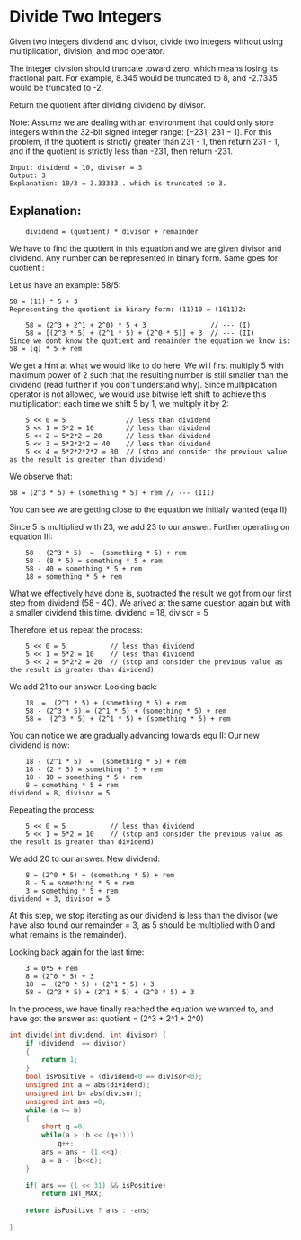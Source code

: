 # Divide Two Integers


Given two integers dividend and divisor, divide two integers without using multiplication, division, and mod operator.

The integer division should truncate toward zero, which means losing its fractional part. For example, 8.345 would be truncated to 8, and -2.7335 would be truncated to -2.

Return the quotient after dividing dividend by divisor.

Note: Assume we are dealing with an environment that could only store integers within the 32-bit signed integer range: [−231, 231 − 1]. For this problem, if the quotient is strictly greater than 231 - 1, then return 231 - 1, and if the quotient is strictly less than -231, then return -231.

```
Input: dividend = 10, divisor = 3
Output: 3
Explanation: 10/3 = 3.33333.. which is truncated to 3.
```

## Explanation:
```
	dividend = (quotient) * divisor + remainder
```

We have to find the quotient in this equation and we are given divisor and dividend.
Any number can be represented in binary form. Same goes for quotient :

Let us have an example: 58/5:
```
58 = (11) * 5 + 3
Representing the quotient in binary form: (11)10 = (1011)2:

	58 = (2^3 + 2^1 + 2^0) * 5 + 3                // --- (I)
	58 = [(2^3 * 5) + (2^1 * 5) + (2^0 * 5)] + 3  // --- (II)
Since we dont know the quotient and remainder the equation we know is:
58 = (q) * 5 + rem
```
We get a hint at what we would like to do here. We will first multiply 5 with maximum power of 2 such that the resulting number is still smaller than the dividend (read further if you don't understand why). Since multiplication operator is not allowed, we would use bitwise left shift to achieve this multiplication: each time we shift 5 by 1, we multiply it by 2:
```
	5 << 0 = 5               // less than dividend
	5 << 1 = 5*2 = 10        // less than dividend
	5 << 2 = 5*2*2 = 20      // less than dividend
	5 << 3 = 5*2*2*2 = 40    // less than dividend
	5 << 4 = 5*2*2*2*2 = 80  // (stop and consider the previous value as the result is greater than dividend)
```

We observe that:
```
58 = (2^3 * 5) + (something * 5) + rem // --- (III)
```
You can see we are getting close to the equation we initialy wanted (eqa II).

Since 5 is multiplied with 23, we add 23 to our answer.
Further operating on equation III:
```
	58 - (2^3 * 5)  =  (something * 5) + rem
	58 - (8 * 5) = something * 5 + rem
	58 - 40 = something * 5 + rem
	18 = something * 5 + rem
```

What we effectively have done is, subtracted the result we got from our first step from dividend (58 - 40).
We arived at the same question again but with a smaller dividend this time.
dividend = 18, divisor = 5

Therefore let us repeat the process:
```
	5 << 0 = 5           // less than dividend
	5 << 1 = 5*2 = 10    // less than dividend
	5 << 2 = 5*2*2 = 20  // (stop and consider the previous value as the result is greater than dividend)
```

We add 21 to our answer.
Looking back:
```
	18  =  (2^1 * 5) + (something * 5) + rem
	58 - (2^3 * 5) = (2^1 * 5) + (something * 5) + rem
	58 =  (2^3 * 5) + (2^1 * 5) + (something * 5) + rem
```
You can notice we are gradually advancing towards equ II:
Our new dividend is now:
```
	18 - (2^1 * 5)  =  (something * 5) + rem
	18 - (2 * 5) = something * 5 + rem
	18 - 10 = something * 5 + rem
	8 = something * 5 + rem
dividend = 8, divisor = 5
```
Repeating the process:
```
	5 << 0 = 5           // less than dividend
	5 << 1 = 5*2 = 10    // (stop and consider the previous value as the result is greater than dividend)
```
We add 20 to our answer.
New dividend:
```
	8 = (2^0 * 5) + (something * 5) + rem
	8 - 5 = something * 5 + rem
	3 = something * 5 + rem
dividend = 3, divisor = 5
```
At this step, we stop iterating as our dividend is less than the divisor (we have also found our remainder = 3, as 5 should be multiplied with 0 and what remains is the remainder).

Looking back again for the last time:
```
	3 = 0*5 + rem
	8 = (2^0 * 5) + 3
	18  =  (2^0 * 5) + (2^1 * 5) + 3
	58 = (2^3 * 5) + (2^1 * 5) + (2^0 * 5) + 3
```
In the process, we have finally reached the equation we wanted to, and have got the answer as:
quotient = (2^3 + 2^1 + 2^0)


```cpp
int divide(int dividend, int divisor) {
    if (dividend  == divisor)
    {
        return 1;
    }
    bool isPositive = (dividend<0 == divisor<0);
    unsigned int a = abs(dividend);
    unsigned int b= abs(divisor);
    unsigned int ans =0;
    while (a >= b)
    {
        short q =0;
        while(a > (b << (q+1)))
            q++;
        ans = ans + (1 <<q);
        a = a - (b<<q);
    }
    
    if( ans == (1 << 31) && isPositive)
        return INT_MAX;
    
    return isPositive ? ans : -ans;
    
}
```
